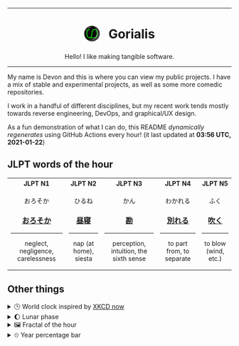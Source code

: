 ***

<h1 align="center">
<sub>
    <img src="readme/resources/avatar.png" height="36">
</sub>
&nbsp;
Gorialis
</h1>
<p align="center">
Hello! I like making tangible software.
</p>

***

My name is Devon and this is where you can view my public projects. I have a mix of stable and experimental projects, as well as some more comedic repositories.

I work in a handful of different disciplines, but my recent work tends mostly towards reverse engineering, DevOps, and graphical/UX design.

As a fun demonstration of what I can do, this README *dynamically regenerates* using GitHub Actions every hour! (it last updated at **03:56 UTC, 2021-01-22**)

<h2>JLPT words of the hour</h2>
<table>
    <tr>
        <th>JLPT N1</th>
        <th>JLPT N2</th>
        <th>JLPT N3</th>
        <th>JLPT N4</th>
        <th>JLPT N5</th>
    </tr>
    <tr>
        <td>
            <p align="center">おろそか</p>
            <h3 align="center"><b><a href="https://jisho.org/search/%E3%81%8A%E3%82%8D%E3%81%9D%E3%81%8B">おろそか</a></b></h3>
            <hr>
            <p align="center">neglect,<wbr> negligence,<wbr> carelessness</p>
        </td>
        <td>
            <p align="center">ひるね</p>
            <h3 align="center"><b><a href="https://jisho.org/search/%E6%98%BC%E5%AF%9D">昼寝</a></b></h3>
            <hr>
            <p align="center">nap (at home),<wbr> siesta</p>
        </td>
        <td>
            <p align="center">かん</p>
            <h3 align="center"><b><a href="https://jisho.org/search/%E5%8B%98">勘</a></b></h3>
            <hr>
            <p align="center">perception,<wbr> intuition,<wbr> the sixth sense</p>
        </td>
        <td>
            <p align="center">わかれる</p>
            <h3 align="center"><b><a href="https://jisho.org/search/%E5%88%A5%E3%82%8C%E3%82%8B">別れる</a></b></h3>
            <hr>
            <p align="center">to part from,<wbr> to separate</p>
        </td>
        <td>
            <p align="center">ふく</p>
            <h3 align="center"><b><a href="https://jisho.org/search/%E5%90%B9%E3%81%8F">吹く</a></b></h3>
            <hr>
            <p align="center">to blow (wind,<wbr> etc.)</p>
        </td>
    </tr>
</table>

<h2>Other things</h2>
<details>
<summary>🕒  World clock inspired by <a href="https://xkcd.com/now">XKCD now</a></summary>

> <img src="generated/now.png" width="512">

</details>
<details>
<summary>🌔 Lunar phase</summary>

The moon is approximately 32.37% through its phase (Waxing Gibbous).

</details>
<details>
<summary>&#x1f5bc; Fractal of the hour</summary>

> <img src="generated/fractal.png" width="512">

</details>
<details>
<summary>&#x23f2; Year percentage bar</summary>
<pre><code>2021 [█▁▁▁▁▁▁▁▁▁▁▁▁▁▁▁▁▁▁▁] 5.80%</code></pre>
</details>
